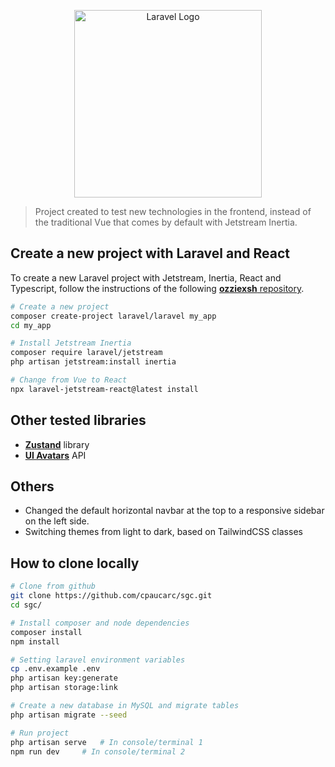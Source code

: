 <p align="center"><img src="https://github.com/cpaucarc/jetstream-react-ts/assets/52868996/644ae739-65c0-461b-bbfd-4268615fcc29" width="300" alt="Laravel Logo"></p>

> Project created to test new technologies in the frontend, instead of the traditional Vue that comes by default with Jetstream Inertia.

## Create a new project with Laravel and React

To create a new Laravel project with Jetstream, Inertia, React and Typescript, follow the instructions of the following [**ozziexsh** repository](https://github.com/ozziexsh/laravel-jetstream-react).

```bash
# Create a new project
composer create-project laravel/laravel my_app
cd my_app

# Install Jetstream Inertia
composer require laravel/jetstream
php artisan jetstream:install inertia

# Change from Vue to React
npx laravel-jetstream-react@latest install
```

## Other tested libraries
- [**Zustand**](https://docs.pmnd.rs/zustand/getting-started/introduction) library
- [**UI Avatars**](https://ui-avatars.com/) API

## Others
- Changed the default horizontal navbar at the top to a responsive sidebar on the left side. 
- Switching themes from light to dark, based on TailwindCSS classes

## How to clone locally
```bash
# Clone from github
git clone https://github.com/cpaucarc/sgc.git
cd sgc/

# Install composer and node dependencies
composer install
npm install

# Setting laravel environment variables
cp .env.example .env
php artisan key:generate
php artisan storage:link

# Create a new database in MySQL and migrate tables
php artisan migrate --seed

# Run project
php artisan serve	# In console/terminal 1
npm run dev		# In console/terminal 2
```
